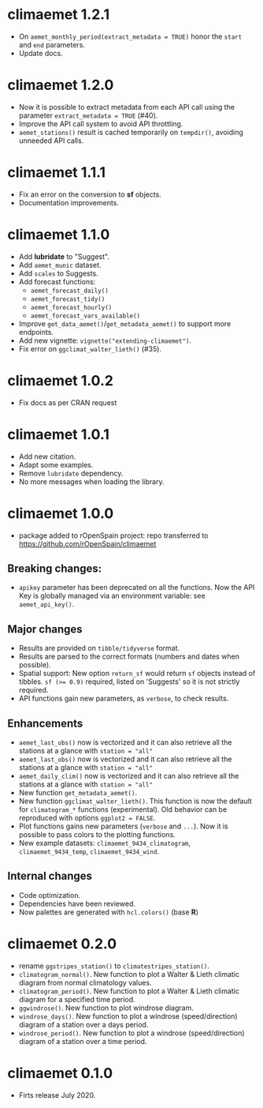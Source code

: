 # climaemet 1.2.1

-   On `aemet_monthly_period(extract_metadata = TRUE)` honor the `start` and
    `end` parameters.
-   Update docs.

# climaemet 1.2.0

-   Now it is possible to extract metadata from each API call using the
    parameter `extract_metadata = TRUE` (#40).
-   Improve the API call system to avoid API throttling.
-   `aemet_stations()` result is cached temporarily on `tempdir()`, avoiding
    unneeded API calls.

# climaemet 1.1.1

-   Fix an error on the conversion to **sf** objects.
-   Documentation improvements.

# climaemet 1.1.0

-   Add **lubridate** to "Suggest".
-   Add `aemet_munic` dataset.
-   Add `scales` to Suggests.
-   Add forecast functions:
    -   `aemet_forecast_daily()`
    -   `aemet_forecast_tidy()`
    -   `aemet_forecast_hourly()`
    -   `aemet_forecast_vars_available()`
-   Improve `get_data_aemet()`/`get_metadata_aemet()` to support more endpoints.
-   Add new vignette: `vignette("extending-climaemet")`.
-   Fix error on `ggclimat_walter_lieth()` (#35).

# climaemet 1.0.2

-   Fix docs as per CRAN request

# climaemet 1.0.1

-   Add new citation.
-   Adapt some examples.
-   Remove `lubridate` dependency.
-   No more messages when loading the library.

# climaemet 1.0.0

-   package added to rOpenSpain project: repo transferred to
    <https://github.com/rOpenSpain/climaemet>

## Breaking changes:

-   `apikey` parameter has been deprecated on all the functions. Now the API Key
    is globally managed via an environment variable: see `aemet_api_key()`.

## Major changes

-   Results are provided on `tibble/tidyverse` format.
-   Results are parsed to the correct formats (numbers and dates when possible).
-   Spatial support: New option `return_sf` would return `sf` objects instead of
    tibbles. `sf (>= 0.9)` required, listed on 'Suggests' so it is not strictly
    required.
-   API functions gain new parameters, as `verbose`, to check results.

## Enhancements

-   `aemet_last_obs()` now is vectorized and it can also retrieve all the
    stations at a glance with `station = "all"`
-   `aemet_last_obs()` now is vectorized and it can also retrieve all the
    stations at a glance with `station = "all"`
-   `aemet_daily_clim()` now is vectorized and it can also retrieve all the
    stations at a glance with `station = "all"`
-   New function `get_metadata_aemet()`.
-   New function `ggclimat_walter_lieth()`. This function is now the default for
    `climatogram_*` functions (experimental). Old behavior can be reproduced
    with options `ggplot2 = FALSE`.
-   Plot functions gains new parameters (`verbose` and `...`). Now it is
    possible to pass colors to the plotting functions.
-   New example datasets: `climaemet_9434_climatogram`, `climaemet_9434_temp`,
    `climaemet_9434_wind`.

## Internal changes

-   Code optimization.
-   Dependencies have been reviewed.
-   Now palettes are generated with `hcl.colors()` (base **R**)

# climaemet 0.2.0

-   rename `ggstripes_station()` to `climatestripes_station()`.
-   `climatogram_normal()`. New function to plot a Walter & Lieth climatic
    diagram from normal climatology values.
-   `climatogram_period()`. New function to plot a Walter & Lieth climatic
    diagram for a specified time period.
-   `ggwindrose()`. New function to plot windrose diagram.
-   `windrose_days()`. New function to plot a windrose (speed/direction) diagram
    of a station over a days period.
-   `windrose_period()`. New function to plot a windrose (speed/direction)
    diagram of a station over a time period.

# climaemet 0.1.0

-   Firts release July 2020.
